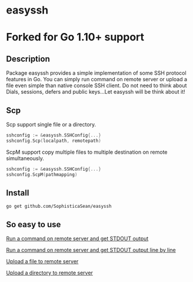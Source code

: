 # easyssh

# Forked for Go 1.10+ support

## Description

Package easyssh provides a simple implementation of some SSH protocol features in Go.
You can simply run command on remote server or upload a file even simple than native console SSH client.
Do not need to think about Dials, sessions, defers and public keys...Let easyssh will be think about it!

## Scp

Scp support single file or a directory.

```go
sshconfig := &easyssh.SSHConfig{...}
sshconfig.Scp(localpath, remotepath)
```

ScpM support copy multiple files to multiple destination on remote simultaneously.

```go
sshconfig := &easyssh.SSHConfig{...}
sshconfig.ScpM(pathmapping)
```

## Install

```
go get github.com/SophisticaSean/easyssh
```

## So easy to use

[Run a command on remote server and get STDOUT output](https://github.com/SophisticaSean/easyssh/blob/master/example/run.go)

[Run a command on remote server and get STDOUT output line by line](https://github.com/SophisticaSean/easyssh/blob/master/example/rtrun.go)

[Upload a file to remote server](https://github.com/SophisticaSean/easyssh/blob/master/example/scp.go)

[Upload a directory to remote server](https://github.com/SophisticaSean/easyssh/blob/master/example/scopy.go)
